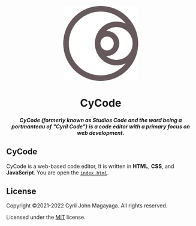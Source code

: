 <p align="center">
  <a href="https://github.com/Magayaga/CyCode">
    <img src="images/logo.svg" width="200" height="200">
  </a>
</p>

<h1 align="center">CyCode</h1>

<h5 align="center">CyCode (formerly known as Studios Code and the word being a portmanteau of "Cyril Code") is a code editor with a primary focus on web development.</h5>

## CyCode
CyCode is a web-based code editor, It is written in **HTML**, **CSS**, and **JavaScript**. You are open the [`index.html`](./src/cycode.html).

## License
Copyright ©2021-2022 Cyril John Magayaga. All rights reserved.

Licensed under the [MIT](LICENSE) license.
